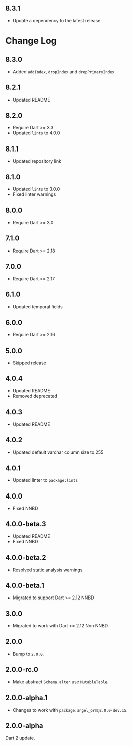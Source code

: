 ## 8.3.1

 - Update a dependency to the latest release.

# Change Log

## 8.3.0

* Added `addIndex`, `dropIndex` and `dropPrimaryIndex`

## 8.2.1

* Updated README

## 8.2.0

* Require Dart >= 3.3
* Updated `lints` to 4.0.0

## 8.1.1

* Updated repository link

## 8.1.0

* Updated `lints` to 3.0.0
* Fixed linter warnings

## 8.0.0

* Require Dart >= 3.0

## 7.1.0

* Require Dart >= 2.18

## 7.0.0

* Require Dart >= 2.17

## 6.1.0

* Updated temporal fields

## 6.0.0

* Require Dart >= 2.16

## 5.0.0

* Skipped release

## 4.0.4

* Updated README
* Removed deprecated

## 4.0.3

* Updated README

## 4.0.2

* Updated default varchar column size to 255
  
## 4.0.1

* Updated linter to `package:lints`

## 4.0.0

* Fixed NNBD

## 4.0.0-beta.3

* Updated README
* Fixed NNBD

## 4.0.0-beta.2

* Resolved static analysis warnings

## 4.0.0-beta.1

* Migrated to support Dart >= 2.12 NNBD

## 3.0.0

* Migrated to work with Dart >= 2.12 Non NNBD

## 2.0.0

* Bump to `2.0.0`.

## 2.0.0-rc.0

* Make abstract `Schema.alter` use `MutableTable`.

## 2.0.0-alpha.1

* Changes to work with `package:angel_orm@2.0.0-dev.15`.

## 2.0.0-alpha

Dart 2 update.
